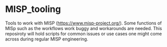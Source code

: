 # MISP_tooling
Tools to work with MISP (https://www.misp-project.org/). Some functions of MISp such as the workflows work buggy and workarounds are needed. 
This reposiroty will hold scripts for common issues or use cases one might come across during regular MISP engineering.



